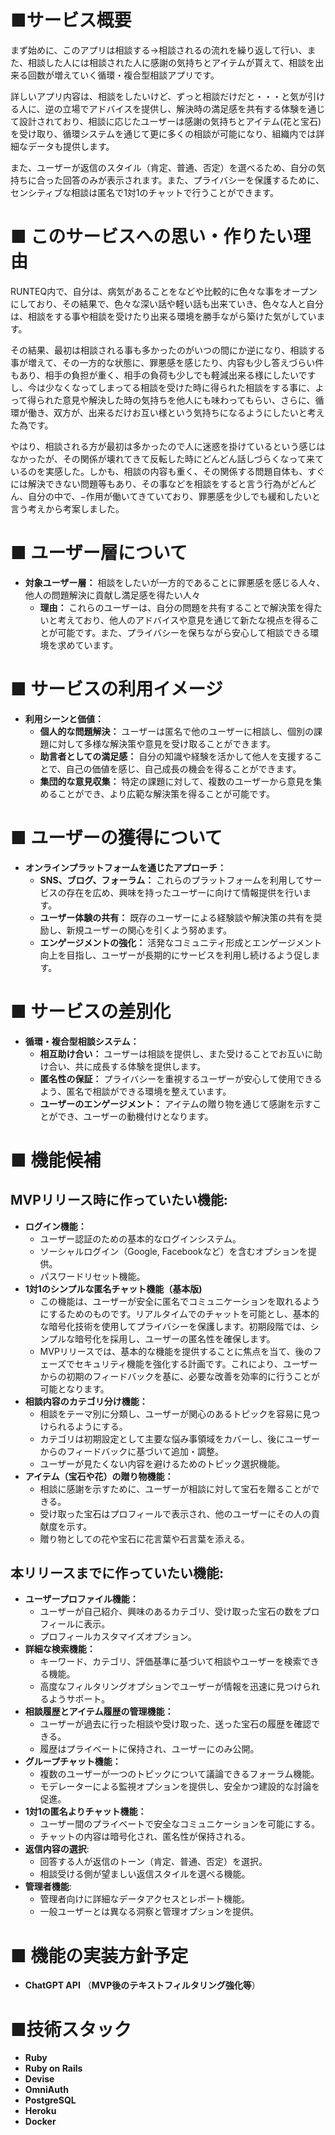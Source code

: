 # ■サービス概要

まず始めに、このアプリは相談する→相談されるの流れを繰り返して行い、また、相談した人には相談された人に感謝の気持ちとアイテムが貰えて、相談を出来る回数が増えていく循環・複合型相談アプリです。

詳しいアプリ内容は、相談をしたいけど、ずっと相談だけだと・・・と気が引ける人に、逆の立場でアドバイスを提供し、解決時の満足感を共有する体験を通じて設計されており、相談に応じたユーザーは感謝の気持ちとアイテム(花と宝石)を受け取り、循環システムを通じて更に多くの相談が可能になり、組織内では詳細なデータも提供します。

また、ユーザーが返信のスタイル（肯定、普通、否定）を選べるため、自分の気持ちに合った回答のみが表示されます。また、プライバシーを保護するために、センシティブな相談は匿名で1対1のチャットで行うことができます。

# ■ このサービスへの思い・作りたい理由

RUNTEQ内で、自分は、病気があることをなどや比較的に色々な事をオープンにしており、その結果で、色々な深い話や軽い話も出来ていき、色々な人と自分は、相談をする事や相談を受けたり出来る環境を勝手ながら築けた気がしています。

その結果、最初は相談される事も多かったのがいつの間にか逆になり、相談する事が増えて、その一方的な状態に、罪悪感を感じたり、内容も少し答えづらい件もあり、相手の負担が重く、相手の負荷も少しでも軽減出来る様にしたいですし、今は少なくなってしまってる相談を受けた時に得られた相談をする事に、よって得られた意見や解決した時の気持ちを他人にも味わってもらい、さらに、循環が働き、双方が、出来るだけお互い様という気持ちになるようにしたいと考えた為です。

やはり、相談される方が最初は多かったので人に迷惑を掛けているという感じはなかったが、その関係が壊れてきて反転した時にどんどん話しづらくなって来ているのを実感した。しかも、相談の内容も重く、その関係する問題自体も、すぐには解決できない問題等もあり、その事などを相談をすると言う行為がどんどん、自分の中で、−作用が働いてきていており、罪悪感を少しでも緩和したいと言う考えから考案しました。

# **■ ユーザー層について**

- **対象ユーザー層：** 相談をしたいが一方的であることに罪悪感を感じる人々、他人の問題解決に貢献し満足感を得たい人々
    - **理由：** これらのユーザーは、自分の問題を共有することで解決策を得たいと考えており、他人のアドバイスや意見を通じて新たな視点を得ることが可能です。また、プライバシーを保ちながら安心して相談できる環境を求めています。

# **■ サービスの利用イメージ**

- **利用シーンと価値：**
    - **個人的な問題解決：** ユーザーは匿名で他のユーザーに相談し、個別の課題に対して多様な解決策や意見を受け取ることができます。
    - **助言者としての満足感：** 自分の知識や経験を活かして他人を支援することで、自己の価値を感じ、自己成長の機会を得ることができます。
    - **集団的な意見収集：** 特定の課題に対して、複数のユーザーから意見を集めることができ、より広範な解決策を得ることが可能です。

# **■ ユーザーの獲得について**

- **オンラインプラットフォームを通じたアプローチ：**
    - **SNS、ブログ、フォーラム：** これらのプラットフォームを利用してサービスの存在を広め、興味を持ったユーザーに向けて情報提供を行います。
    - **ユーザー体験の共有：** 既存のユーザーによる経験談や解決策の共有を奨励し、新規ユーザーの関心を引くよう努めます。
    - **エンゲージメントの強化：** 活発なコミュニティ形成とエンゲージメント向上を目指し、ユーザーが長期的にサービスを利用し続けるよう促します。

# **■ サービスの差別化**

- **循環・複合型相談システム：**
    - **相互助け合い：** ユーザーは相談を提供し、また受けることでお互いに助け合い、共に成長する体験を提供します。
    - **匿名性の保証：** プライバシーを重視するユーザーが安心して使用できるよう、匿名で相談ができる環境を整えています。
    - **ユーザーのエンゲージメント：** アイテムの贈り物を通じて感謝を示すことができ、ユーザーの動機付けとなります。

# ■ 機能候補

## **MVPリリース時に作っていたい機能:**

- **ログイン機能：**
    - ユーザー認証のための基本的なログインシステム。
    - ソーシャルログイン（Google, Facebookなど）を含むオプションを提供。
    - パスワードリセット機能。
- **1対1のシンプルな匿名チャット機能（基本版)**
    - この機能は、ユーザーが安全に匿名でコミュニケーションを取れるようにするためのものです。リアルタイムでのチャットを可能とし、基本的な暗号化技術を使用してプライバシーを保護します。初期段階では、シンプルな暗号化を採用し、ユーザーの匿名性を確保します。
    - MVPリリースでは、基本的な機能を提供することに焦点を当て、後のフェーズでセキュリティ機能を強化する計画です。これにより、ユーザーからの初期のフィードバックを基に、必要な改善を効率的に行うことが可能となります。
- **相談内容のカテゴリ分け機能：**
    - 相談をテーマ別に分類し、ユーザーが関心のあるトピックを容易に見つけられるようにする。
    - カテゴリは初期設定として主要な悩み事領域をカバーし、後にユーザーからのフィードバックに基づいて追加・調整。
    - ユーザーが見たくない内容を避けるためのトピック選択機能。
- **アイテム（宝石や花）の贈り物機能：**
    - 相談に感謝を示すために、ユーザーが相談に対して宝石を贈ることができる。
    - 受け取った宝石はプロフィールで表示され、他のユーザーにその人の貢献度を示す。
    - 贈り物としての花や宝石に花言葉や石言葉を添える。

## **本リリースまでに作っていたい機能:**

- **ユーザープロファイル機能：**
    - ユーザーが自己紹介、興味のあるカテゴリ、受け取った宝石の数をプロフィールに表示。
    - プロフィールカスタマイズオプション。
- **詳細な検索機能：**
    - キーワード、カテゴリ、評価基準に基づいて相談やユーザーを検索できる機能。
    - 高度なフィルタリングオプションでユーザーが情報を迅速に見つけられるようサポート。
- **相談履歴とアイテム履歴の管理機能：**
    - ユーザーが過去に行った相談や受け取った、送った宝石の履歴を確認できる。
    - 履歴はプライベートに保持され、ユーザーにのみ公開。
- **グループチャット機能：**
    - 複数のユーザーが一つのトピックについて議論できるフォーラム機能。
    - モデレーターによる監視オプションを提供し、安全かつ建設的な討論を促進。
- **1対1の匿名よりチャット機能：**
    - ユーザー間のプライベートで安全なコミュニケーションを可能にする。
    - チャットの内容は暗号化され、匿名性が保持される。
- **返信内容の選択**:
    - 回答する人が返信のトーン（肯定、普通、否定）を選択。
    - 相談受ける側が望ましい返信スタイルを選べる機能。
- **管理者機能**:
    - 管理者向けに詳細なデータアクセスとレポート機能。
    - 一般ユーザーとは異なる洞察と管理オプションを提供。

# ■ 機能の実装方針予定

- **ChatGPT API** （**MVP後のテキストフィルタリング強化等**）

# **■技術スタック**

- **Ruby**
- **Ruby on Rails**
- **Devise**
- **OmniAuth**
- **PostgreSQL**
- **Heroku**
- **Docker**